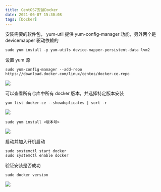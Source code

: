 ```yaml
---
title: CentOS7安装Docker
date: 2021-06-07 15:30:08
tags: [Docker]
---
```


安装需要的软件包， yum-util 提供 yum-config-manager 功能，另外两个是 devicemapper 驱动依赖的

```
sudo yum install -y yum-utils device-mapper-persistent-data lvm2
```

设置 yum 源

```
sudo yum-config-manager --add-repo https://download.docker.com/linux/centos/docker-ce.repo
```

![](1.png)

可以查看所有仓库中所有 docker 版本，并选择特定版本安装

```
yum list docker-ce --showduplicates | sort -r
```

![](2.png)

```
sudo yum install <版本号>
```

![](3.png)

启动并加入开机启动

```
sudo systemctl start docker
sudo systemctl enable docker
```

验证安装是否成功

```
sudo docker version
```

![](4.png)
